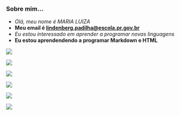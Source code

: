### Sobre mim...
- _Olá, meu nome é MARIA LUIZA_
- **Meu email é lindenberg.padilha@escola.pr.gov.br**
- <i>Eu estou interessado em aprender a programar novas linguagens</i>
- <b>Eu estou aprendendendo a programar Markdown e HTML</b>

![](https://img.shields.io/badge/Instagram-E4405f?fstyle=fot-the-badge&logo=instagram&logoColor=white)


![](https://img.shields.io/badge/WhatsApp-25D366?style=for-the-badge&logo=whatsapp&logoColor=white)

![](https://img.shields.io/badge/Spotify-1ED760?&style=for-the-badge&logo=spotify&logoColor=white)

![](https://img.shields.io/badge/Twitter-1DA1F2?style=for-the-badge&logo=twitter&logoColor=white)

![](https://img.shields.io/badge/Facebook-1877F2?style=for-the-badge&logo=facebook&logoColor=white) 

[![](https://img.shields.io/badge/YouTube-FF0000?style=for-the-badge&logo=youtube&logoColor=white)](https://youtube.com.br)
